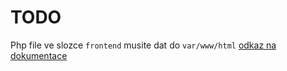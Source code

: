 # TODO

Php file ve slozce ```frontend``` musite dat do ```var/www/html```
[odkaz na dokumentace](https://docs.google.com/document/d/1Ipg_ovaPpcEfoHEvViDMa8gwU5nJHtMmYkBnegNK8LQ/edit)
